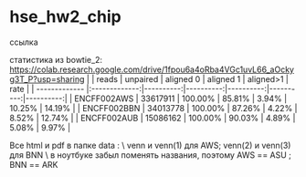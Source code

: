 # hse_hw2_chip

ссылка 

статистика из bowtie_2: https://colab.research.google.com/drive/1fpou6a4oRba4VGc1uvL66_aOckyg3T_P?usp=sharing
|               | reads         | unpaired  | aligned 0 | aligned 1 | aligned>1 | rate      |
| ------------- |:-------------:|----------:|----------:|----------:|----------:|----------:|
| ENCFF002AWS   | 33617911      | 100.00%   |  85.81%   |   3.94%   |  10.25%   |  14.19%   |
| ENCFF002BBN   | 34013778      | 100.00%   |  87.26%   |   4.22%   |   8.52%   |  12.74%   |
| ENCFF002AUB   | 15086162      | 100.00%   |  90.03%   |   4.89%   |   5.08%   |   9.97%   |

Все html и pdf в папке data : \\
venn и venn(1) для AWS; venn(2) и venn(3) для BNN \\
в ноутбуке забыл поменять названия, поэтому AWS == ASU ; BNN == ARK
